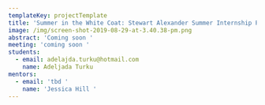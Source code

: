 ```yaml
---
templateKey: projectTemplate
title: 'Summer in the White Coat: Stewart Alexander Summer Internship Program'
image: /img/screen-shot-2019-08-29-at-3.40.38-pm.png
abstract: 'Coming soon '
meeting: 'coming soon '
students:
  - email: adelajda.turku@hotmail.com
    name: Adeljada Turku
mentors:
  - email: 'tbd '
    name: 'Jessica Hill '
---
```


